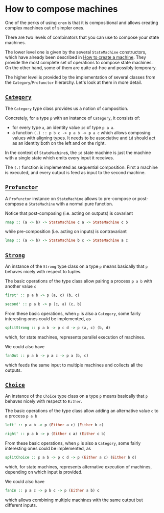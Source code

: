 # How to compose machines

One of the perks of using `crem` is that it is compositional and allows creating complex machines out of simpler ones.

There are two levels of combinators that you can use to compose your state machines.

The lower level one is given by the several `StateMachine` constructors, which have already been described in [How to create a machine](how-to-create-a-machine.md). They provide the most complete set of operations to compose state machines. On the other hand, some of them are quite ad-hoc and possibly temporary.

The higher level is provided by the implementation of several classes from the `Category`/`Profunctor` hierarchy. Let's look at them in more detail.

## [`Category`](https://hackage.haskell.org/package/base-4.17.0.0/docs/Control-Category.html)

The `Category` type class provides us a notion of composition.

Concretely, for a type `p` with an instance of `Category`, it consists of:

- for every type `a`, an identity value `id` of type `p a a`.
- a function `(.) :: p b c -> p a b -> p a c` which allows composing values with aligning types. It needs to be associative and `id` should act as an identity both on the left and on the right.

In the context of `StateMachine`s, the `id` state machine is just the machine with a single state which emits every input it receives.

The `(.)` function is implemented as sequential composition. First a machine is executed, and every output is feed as input to the second machine.

## [`Profunctor`](https://hackage.haskell.org/package/profunctors-5.6.2/docs/Data-Profunctor.html#t:Profunctor)

A `Profunctor` instance on `StateMachine` allows to pre-compose or post-compose a `StateMachine` with a normal pure function.

Notice that post-composing (i.e. acting on outputs) is covariant

```haskell
rmap :: (a -> b) -> StateMachine c a -> StateMachine c b
```

while pre-composition (i.e. acting on inputs) is contravariant

```haskell
lmap :: (a -> b) -> StateMachine b c -> StateMachine a c
```

## [`Strong`](https://hackage.haskell.org/package/profunctors-5.6.2/docs/Data-Profunctor.html#t:Strong)

An instance of the `Strong` type class on a type `p` means basically that `p` behaves nicely with respect to tuples.

The basic operations of the type class allow pairing a process `p a b` with another value `c`

```haskell
first' :: p a b -> p (a, c) (b, c)

second' :: p a b -> p (c, a) (c, b)
```

From these basic operations, when `p` is also a `Category`, some fairly interesting ones could be implemented, as

```haskell
splitStrong :: p a b -> p c d -> p (a, c) (b, d)
```

which, for state machines, represents parallel execution of machines.

We could also have

```haskell
fanOut :: p a b -> p a c -> p a (b, c)
```

which feeds the same input to multiple machines and collects all the outputs.

## [`Choice`](https://hackage.haskell.org/package/profunctors-5.6.2/docs/Data-Profunctor.html#t:Choice)

An instance of the `Choice` type class on a type `p` means basically that `p` behaves nicely with respect to `Either`.

The basic operations of the type class allow adding an alternative value `c` to a process `p a b`

```haskell
left' :: p a b -> p (Either a c) (Either b c)

right' :: p a b -> p (Either c a) (Either c b)
```

From these basic operations, when `p` is also a `Category`, some fairly interesting ones could be implemented, as

```haskell
splitChoice :: p a b -> p c d -> p (Either a c) (Either b d)
```

which, for state machines, represents alternative execution of machines, depending on which input is provided.

We could also have

```haskell
fanIn :: p a c -> p b c -> p (Either a b) c
```

which allows combining multiple machines with the same output but different inputs.
